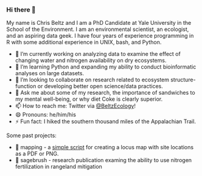 ### Hi there 👋

My name is Chris Beltz and I am a PhD Candidate at Yale University in the School of the Environment. I am an environmental scientist, an ecologist, and an aspiring data geek. I have four years of experience programming in R with some additional experience in UNIX, bash, and Python.

- 🔭 I’m currently working on analyzing data to examine the effect of changing water and nitrogen availability on dry ecosystems.
- 🌱 I’m learning Python and expanding my ability to conduct bioinformatic analyses on large datasets.
- 👯 I’m looking to collaborate on research related to ecosystem structure-function or developing better open science/data practices.
- 💬 Ask me about some of my research, the importance of sandwiches to my mental well-being, or why diet Coke is clearly superior.
- 📫 How to reach me: Twitter via [@BeltzEcology](twitter.com/BeltzEcology)!
- 😄 Pronouns: he/him/his
- ⚡ Fun fact: I hiked the southern thousand miles of the Appalachian Trail.



Some past projects:

- 📜 mapping - a [simple script](https://github.com/cwbeltz/Sketch.002_Locus.Map) for creating a locus map with site locations as a PDF or PNG.
- 🌳 sagebrush - research publication examing the ability to use nitrogen fertilization in rangeland mitigation
